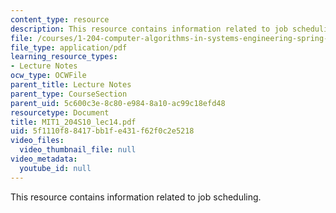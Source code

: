 ```yaml
---
content_type: resource
description: This resource contains information related to job scheduling.
file: /courses/1-204-computer-algorithms-in-systems-engineering-spring-2010/5f1110f88417bb1fe431f62f0c2e5218_MIT1_204S10_lec14.pdf
file_type: application/pdf
learning_resource_types:
- Lecture Notes
ocw_type: OCWFile
parent_title: Lecture Notes
parent_type: CourseSection
parent_uid: 5c600c3e-8c80-e984-8a10-ac99c18efd48
resourcetype: Document
title: MIT1_204S10_lec14.pdf
uid: 5f1110f8-8417-bb1f-e431-f62f0c2e5218
video_files:
  video_thumbnail_file: null
video_metadata:
  youtube_id: null
---
```

This resource contains information related to job scheduling.


